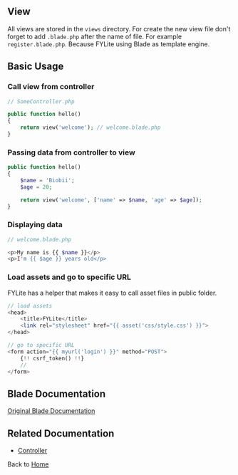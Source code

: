 ## View

All views are stored in the `views` directory. For create the new view file don't forget to add `.blade.php` after the name of file. For example `register.blade.php`. Because FYLite using Blade as template engine.

## Basic Usage

### Call view from controller
```php
// SomeController.php

public function hello()
{
    return view('welcome'); // welcome.blade.php
}
```

### Passing data from controller to view
```php
public function hello()
{
    $name = 'Biobii';
    $age = 20;

    return view('welcome', ['name' => $name, 'age' => $age]);
}
```

### Displaying data
```php
// welcome.blade.php

<p>My name is {{ $name }}</p>
<p>I'm {{ $age }} years old</p>   
```

### Load assets and go to specific URL
FYLite has a helper that makes it easy to call asset files in public folder.
```php
// load assets
<head>
    <title>FYLite</title>
    <link rel="stylesheet" href="{{ asset('css/style.css') }}">
</head>

// go to specific URL
<form action="{{ myurl('login') }}" method="POST">
	{!! csrf_token() !!}
  	// 
</form>
```

## Blade Documentation

[Original Blade Documentation](https://laravel.com/docs/5.2/views)

## Related Documentation
* [Controller](https://github.com/biobii/fylite/blob/master/docs/controller.md)

Back to [Home](https://github.com/biobii/fylite)


